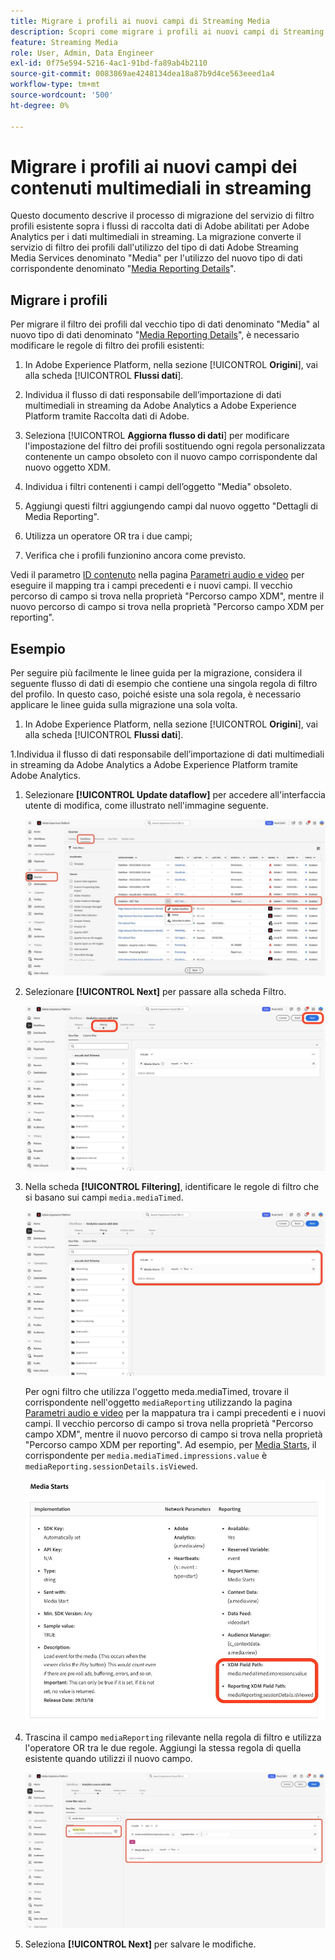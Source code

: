```yaml
---
title: Migrare i profili ai nuovi campi di Streaming Media
description: Scopri come migrare i profili ai nuovi campi di Streaming Media
feature: Streaming Media
role: User, Admin, Data Engineer
exl-id: 0f75e594-5216-4ac1-91bd-fa89ab4b2110
source-git-commit: 0083869ae4248134dea18a87b9d4ce563eeed1a4
workflow-type: tm+mt
source-wordcount: '500'
ht-degree: 0%

---
```


# Migrare i profili ai nuovi campi dei contenuti multimediali in streaming

Questo documento descrive il processo di migrazione del servizio di filtro profili esistente sopra i flussi di raccolta dati di Adobe abilitati per Adobe Analytics per i dati multimediali in streaming. La migrazione converte il servizio di filtro dei profili dall&#39;utilizzo del tipo di dati Adobe Streaming Media Services denominato &quot;Media&quot; per l&#39;utilizzo del nuovo tipo di dati corrispondente denominato &quot;[Media Reporting Details](https://experienceleague.adobe.com/en/docs/experience-platform/xdm/data-types/media-reporting-details)&quot;.

## Migrare i profili

Per migrare il filtro dei profili dal vecchio tipo di dati denominato &quot;Media&quot; al nuovo tipo di dati denominato &quot;[Media Reporting Details](https://experienceleague.adobe.com/en/docs/experience-platform/xdm/data-types/media-reporting-details)&quot;, è necessario modificare le regole di filtro dei profili esistenti:

1. In Adobe Experience Platform, nella sezione [!UICONTROL **Origini**], vai alla scheda [!UICONTROL **Flussi dati**].

1. Individua il flusso di dati responsabile dell’importazione di dati multimediali in streaming da Adobe Analytics a Adobe Experience Platform tramite Raccolta dati di Adobe.

1. Seleziona [!UICONTROL **Aggiorna flusso di dati**] per modificare l&#39;impostazione del filtro dei profili sostituendo ogni regola personalizzata contenente un campo obsoleto con il nuovo campo corrispondente dal nuovo oggetto XDM.

1. Individua i filtri contenenti i campi dell’oggetto &quot;Media&quot; obsoleto.

1. Aggiungi questi filtri aggiungendo campi dal nuovo oggetto &quot;Dettagli di Media Reporting&quot;.

1. Utilizza un operatore OR tra i due campi;

1. Verifica che i profili funzionino ancora come previsto.

Vedi il parametro [ID contenuto](https://experienceleague.adobe.com/en/docs/media-analytics/using/implementation/variables/audio-video-parameters#content-id) nella pagina [Parametri audio e video](https://experienceleague.adobe.com/it/docs/media-analytics/using/implementation/variables/audio-video-parameters) per eseguire il mapping tra i campi precedenti e i nuovi campi. Il vecchio percorso di campo si trova nella proprietà &quot;Percorso campo XDM&quot;, mentre il nuovo percorso di campo si trova nella proprietà &quot;Percorso campo XDM per reporting&quot;.

## Esempio

Per seguire più facilmente le linee guida per la migrazione, considera il seguente flusso di dati di esempio che contiene una singola regola di filtro del profilo. In questo caso, poiché esiste una sola regola, è necessario applicare le linee guida sulla migrazione una sola volta.

1. In Adobe Experience Platform, nella sezione [!UICONTROL **Origini**], vai alla scheda [!UICONTROL **Flussi dati**].

1.Individua il flusso di dati responsabile dell’importazione di dati multimediali in streaming da Adobe Analytics a Adobe Experience Platform tramite Adobe Analytics.

1. Selezionare **[!UICONTROL Update dataflow]** per accedere all&#39;interfaccia utente di modifica, come illustrato nell&#39;immagine seguente.

   ![Profilo flusso di dati AEP](assets/aep-dataflow-profile.jpeg)

1. Selezionare **[!UICONTROL Next]** per passare alla scheda Filtro.

   ![Scheda filtro flusso di dati di AEP](assets/aep-dataflow-filtering-profile.jpeg)

1. Nella scheda **[!UICONTROL Filtering]**, identificare le regole di filtro che si basano sui campi `media.mediaTimed`.

   ![Regole filtro flusso di dati di AEP](assets/dataflow-filtering-rules-profile.jpeg)


   Per ogni filtro che utilizza l&#39;oggetto meda.mediaTimed, trovare il corrispondente nell&#39;oggetto `mediaReporting` utilizzando la pagina [Parametri audio e video](https://experienceleague.adobe.com/it/docs/media-analytics/using/implementation/variables/audio-video-parameters) per la mappatura tra i campi precedenti e i nuovi campi. Il vecchio percorso di campo si trova nella proprietà &quot;Percorso campo XDM&quot;, mentre il nuovo percorso di campo si trova nella proprietà &quot;Percorso campo XDM per reporting&quot;. Ad esempio, per [Media Starts](https://experienceleague.adobe.com/en/docs/media-analytics/using/implementation/variables/audio-video-parameters#media-starts), il corrispondente per `media.mediaTimed.impressions.value` è `mediaReporting.sessionDetails.isViewed`.

   ![Campi XDM nuovi e precedenti](assets/xdm-fields-new-and-old.jpeg)

1. Trascina il campo `mediaReporting` rilevante nella regola di filtro e utilizza l&#39;operatore OR tra le due regole. Aggiungi la stessa regola di quella esistente quando utilizzi il nuovo campo.

   ![Aggiungi regole filtro](assets/add-filter-rules.jpeg)

1. Seleziona **[!UICONTROL Next]** per salvare le modifiche.
